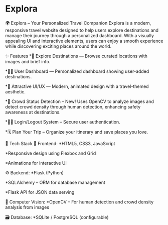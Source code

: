 # Explora
🌍 Explora – Your Personalized Travel Companion
Explora is a modern, responsive travel website designed to help users explore destinations and manage their journey through a personalized dashboard. With a visually appealing UI and interactive elements, users can enjoy a smooth experience while discovering exciting places around the world.

✨ Features
*🧭 Explore Destinations — Browse curated locations with images and brief info.

*🧑‍💼 User Dashboard — Personalized dashboard showing user-added destinations.

*🎨 Attractive UI/UX — Modern, animated design with a travel-themed aesthetic.

*🧠 Crowd Status Detection – New! Uses OpenCV to analyze images and detect crowd density through human detection, enhancing safety awareness at destinations.

*🧑‍💼 Login/Logout System – Secure user authentication.

*🗓️ Plan Your Trip – Organize your itinerary and save places you love.

🧰 Tech Stack
🔗 Frontend:
*HTML5, CSS3, JavaScript

*Responsive design using Flexbox and Grid

*Animations for interactive UI

⚙️ Backend:
*Flask (Python)

*SQLAlchemy – ORM for database management

*Flask API for JSON data serving

🧠 Computer Vision:
*OpenCV – For human detection and crowd density analysis from images

🗃️ Database:
*SQLite / PostgreSQL (configurable)
